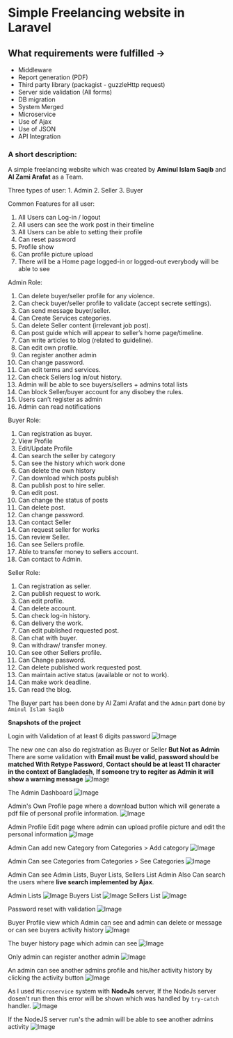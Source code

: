 # Simple Freelancing website in Laravel


## What requirements were fulfilled -> 

- Middleware
- Report generation (PDF)
- Third party library (packagist - guzzleHttp request)
- Server side validation (All forms)
- DB migration
- System Merged
- Microservice
- Use of Ajax
- Use of JSON
- API Integration


### A short description:

A simple freelancing website which was created by **Aminul Islam Saqib** and **Al Zami Arafat** as a Team.

Three types of user: 1. Admin    2. Seller   3. Buyer


Common Features for all user:
1.	All Users can Log-in / logout
2.	All users can see the work post in their timeline
3.	All Users can be able to setting their profile
4.	Can reset password
5.	Profile show
6.	Can profile picture upload
7.	There will be a Home page logged-in or logged-out everybody will be able to see


Admin Role:
1.	Can delete buyer/seller profile for any violence.
2.	Can check buyer/seller profile to validate (accept secrete settings).
3.	Can send message buyer/seller.
4.	Can Create Services categories.
5.	Can delete Seller content (irrelevant job post).
6.	Can post guide which will appear to seller’s home page/timeline.
7.	Can write articles to blog (related to guideline).
8.	Can edit own profile.
9.	Can register another admin
10.	Can change password.
11.	Can edit terms and services.
12.	Can check Sellers log in/out history.
13.	Admin will be able to see buyers/sellers + admins total lists
14.	Can block Seller/buyer account for any disobey the rules.
15.	Users can’t register as admin
16.	Admin can read notifications

Buyer Role:
1.	Can registration as buyer.
2.	View Profile
3.	Edit/Update Profile
4.	Can search the seller by category 
5.	Can see the history which work done 
6.	Can delete the own history
7.	Can download which posts publish 
8.	Can publish post to hire seller.
9.	Can edit post.
10.	Can change the status of posts
11.	Can delete post.
12.	Can change password.
13.	Can contact Seller
14.	Can request seller for works
15.	Can review Seller.
16.	Can see Sellers profile.
17.	Able to transfer money to sellers account.
18.	Can contact to Admin.

Seller Role:
1.	Can registration as seller.
2.	Can publish request to work.
3.	Can edit profile.
4.	Can delete account.
5.	Can check log-in history.
6.	Can delivery the work.
7.	Can edit published requested post.
8.	Can chat with buyer.
9.	Can withdraw/ transfer money.
10.	Can see other Sellers profile.
11.	Can Change password.
12.	Can delete published work requested post.
13.	Can maintain active status (available or not to work).
14.	Can make work deadline.
15.	Can read the blog.


The Buyer part has been done by Al Zami Arafat and the `Admin` part done by `Aminul Islam Saqib`

**Snapshots of the project**


Login with Validation of at least 6 digits password
![Image](./snapshots/Login.png "Login page")

The new one can also do  registration as Buyer or Seller **But Not as Admin**
There are some validation with **Email must be valid**, **password should be matched With Retype Password**, **Contact should be at least 11 character in the context of Bangladesh**, **If someone try to regiter as Admin it will show a warning message**
![Image](./snapshots/Registration.png)


The Admin Dashboard
![Image](./snapshots/saqib-Dashboard.png)

Admin's Own Profile page where a download button which will generate a pdf file of personal profile information.
![Image](./snapshots/saqib-Profile.png)

Admin Profile Edit page where admin can upload profile picture and edit the personal information
![Image](./snapshots/saqib-Edit-Profile.png)

Admin Can add new Category from Categories > Add category
![Image](./snapshots/saqib-Category-Add.png)

Admin Can see Categories from Categories > See Categories
![Image](./snapshots/saqib-Categories.png)

Admin Can see Admin Lists, Buyer Lists, Sellers List
Admin Also Can search the users where **live search implemented by Ajax**.

Admin Lists
![Image](./snapshots/saqib-Admins-List.png)
Buyers List
![Image](./snapshots/saqib-Buyer-List.png)
Sellers List
![Image](./snapshots/saqib-Seller-List.png)

Password reset with validation
![Image](./snapshots/saqib-Reset-password.png)

Buyer Profile view which Admin can see and admin can delete or message or can see buyers activity history
![Image](./snapshots/buyer-Profile.png)

The buyer history page which admin can see
![Image](./snapshots/buyer-History.png)

Only admin can register another admin 
![Image](./snapshots/saqib-Add-Admin.png)

An admin can see another admins profile and his/her activity history by clicking the activity button
![Image](./snapshots/admin-Profile.png)


As I used `Microservice` system with **NodeJs** server, If the NodeJs server dosen't run then this error will be shown which was handled by `try-catch` handler.
![Image](./snapshots/saqib-Activity.png)

If the NodeJS server run's the admin will be able to see another admins activity
![Image](./snapshots/saqib-History.png)





